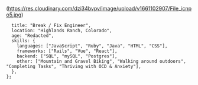 (https://res.cloudinary.com/dzi34bvpv/image/upload/v1661102907/File_icnpo5.jpg)


```const joyceJewell = {
  title: "Break / Fix Engineer",
  location: "Highlands Ranch, Colorado",
  age: "Redacted",
  skills: {
    languages: ["JavaScript", "Ruby", "Java", "HTML", "CSS"],
    frameworks: ["Rails", "Vue", "React"],
    backend: ["SQL", "mySQL", "Postgres"],
    other: ["Mountain and Gravel Biking", "Walking around outdoors", "Completing Tasks", "Thriving with OCD & Anxiety"],
  },
};


